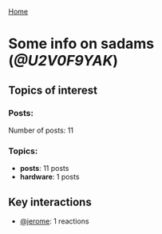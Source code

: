 [Home](https://kelu124.github.io/echommunity/)

# Some info on __sadams__ (_@U2V0F9YAK_)


## Topics of interest

### Posts: 

Number of posts: 11

### Topics:

* __posts__: 11 posts
* __hardware__: 1 posts

## Key interactions 

* [@jerome](./U07UEJC2H.md): 1 reactions
